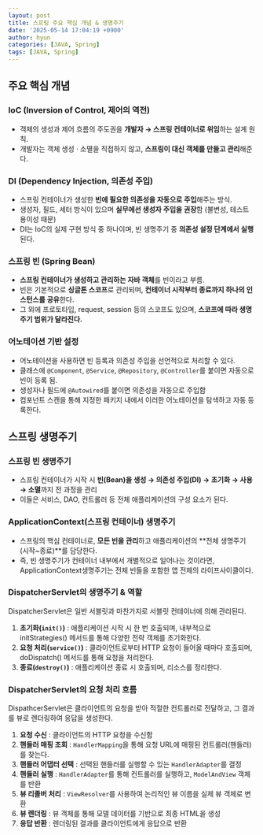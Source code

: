 ```yaml
---
layout: post
title: 스프링 주요 핵심 개념 & 생명주기
date: '2025-05-14 17:04:19 +0900'
author: hyun
categories: [JAVA, Spring]
tags: [JAVA, Spring]
---
```


## 주요 핵심 개념

### IoC (Inversion of Control, 제어의 역전)

- 객체의 생성과 제어 흐름의 주도권을 **개발자 → 스프링 컨테이너로 위임**하는 설계 원칙.
- 개발자는 객체 생성 · 소멸을 직접하지 않고, **스프링이 대신 객체를 만들고 관리**해준다.

### DI (Dependency Injection, 의존성 주입)

- 스프링 컨테이너가 생성한 **빈에 필요한 의존성을 자동으로 주입**해주는 방식.
- 생성자, 필드, 세터 방식이 있으며 **실무에선 생성자 주입을 권장**함 (불변성, 테스트 용이성 때문)
- DI는 IoC의 실제 구현 방식 중 하나이며, 빈 생명주기 중 **의존성 설정 단계에서 실행**된다.

### 스프링 빈 (Spring Bean)

- **스프링 컨테이너가 생성하고 관리하는 자바 객체**를 빈이라고 부름.
- 빈은 기본적으로 **싱글톤 스코프**로 관리되며, **컨테이너 시작부터 종료까지 하나의 인스턴스를 공유**한다.
- 그 외에 프로토타입, request, session 등의 스코프도 있으며, **스코프에 따라 생명주기 범위가 달라진다.**

### 어노테이션 기반 설정

- 어노테이션을 사용하면 빈 등록과 의존성 주입을 선언적으로 처리할 수 있다.
- 클래스에 `@Component`, `@Service`, `@Repository`, `@Controller`를 붙이면 자동으로 빈이 등록 됨.
- 생성자나 필드에 `@Autowired`를 붙이면 의존성을 자동으로 주입함
- 컴포넌트 스캔을 통해 지정한 패키지 내에서 이러한 어노테이션을 탐색하고 자동 등록한다.

## 스프링 생명주기

### 스프링 빈 생명주기

- 스프링 컨테이너가 시작 시 **빈(Bean)을 생성 → 의존성 주입(DI) → 초기화 → 사용 → 소멸**까지 전 과정을 관리
- 이들은 서비스, DAO, 컨트롤러 등 전체 애플리케이션의 구성 요소가 된다.

### ApplicationContext(스프링 컨테이너) 생명주기

- 스프링의 핵심 컨테이너로, **모든 빈을 관리**하고 애플리케이션의 **전체 생명주기 (시작~종료)**를 담당한다.
- 즉, 빈 생명주기가 컨테이너 내부에서 개별적으로 일어나는 것이라면, ApplicationContext생명주기는 전체 빈들을 포함한 앱 전체의 라이프사이클이다.

### DispatcherServlet의 생명주기 & 역할

DispatcherServlet은 일반 서블릿과 마찬가지로 서블릿 컨테이너에 의해 관리된다.

1. **초기화(`init()`)** : 애플리케이션 시작 시 한 번 호출되며, 내부적으로 initStrategies() 메서드를 통해 다양한 전략 객체를 초기화한다.
2. **요청 처리(`service()`)** : 클라이언트로부터 HTTP 요청이 들어올 때마다 호출되며, doDispatch() 메서드를 통해 요청을 처리한다.
3. **종료(`destroy()`)** : 애플리케이션 종료 시 호출되며, 리소스를 정리한다.

### DispatcherServlet의 요청 처리 흐름

DispathcerServlet은 클라이언트의 요청을 받아 적절한 컨트롤러로 전달하고, 그 결과를 뷰로 렌더링하여 응답을 생성한다.

1. **요청 수신** : 클라이언트의 HTTP 요청을 수신함
2. **핸들러 매핑 조회** : `HandlerMapping`을 통해 요청 URL에 매핑된 컨트롤러(핸들러)를 찾는다.
3. **핸들러 어댑터 선택** : 선택된 핸들러를 실행할 수 있는 `HandlerAdapter`를 결정
4. **핸들러 실행** : `HandlerAdapter`를 통해 컨트롤러를 실행하고, `ModelAndView` 객체를 반환
5. **뷰 리졸버 처리** : `ViewResolver`를 사용하여 논리적인 뷰 이름을 실제 뷰 객체로 변환
6. **뷰 렌더링** : 뷰 객체를 통해 모델 데이터를 기반으로 최종 HTML을 생성
7. **응답 반환** : 렌더링된 결과를 클라이언트에게 응답으로 반환
